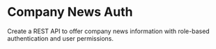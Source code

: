 # Company News Auth

Create a REST API to offer company news information with role-based authentication and user permissions.
